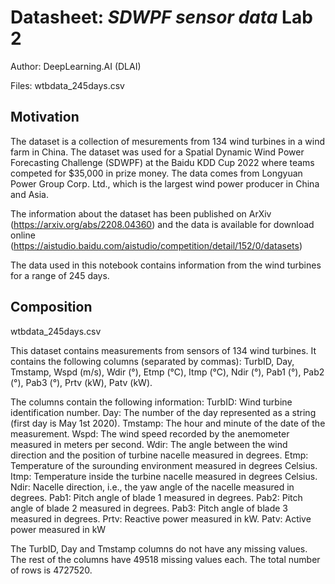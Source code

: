 # Datasheet: *SDWPF sensor data* Lab 2

Author: DeepLearning.AI (DLAI)

Files:
	wtbdata_245days.csv

## Motivation

The dataset is a collection of mesurements from 134 wind turbines in a wind farm in China. The dataset was used for a Spatial Dynamic Wind Power Forecasting Challenge (SDWPF) at the Baidu KDD Cup 2022 where teams competed for $35,000 in prize money. The data comes from Longyuan Power Group Corp. Ltd., which is the largest wind power producer in China and Asia.

The information about the dataset has been published on ArXiv (https://arxiv.org/abs/2208.04360) and the data is available for download online (https://aistudio.baidu.com/aistudio/competition/detail/152/0/datasets)

The data used in this notebook contains information from the wind turbines for a range of 245 days.

## Composition

wtbdata_245days.csv

This dataset contains measurements from sensors of 134 wind turbines. It contains the following columns (separated by commas): TurbID, Day, Tmstamp, Wspd (m/s), Wdir (°), Etmp (°C), Itmp (°C), Ndir (°), Pab1 (°), Pab2 (°), Pab3 (°), Prtv (kW), Patv (kW).

The columns contain the following information:
TurbID: Wind turbine identification number.
Day: The number of the day represented as a string (first day is May 1st 2020).
Tmstamp: The hour and minute of the date of the measurement.
Wspd: The wind speed recorded by the anemometer measured in meters per second.
Wdir: The angle between the wind direction and the position of turbine nacelle measured in degrees.
Etmp: Temperature of the surounding environment measured in degrees Celsius.
Itmp: Temperature inside the turbine nacelle measured in degrees Celsius.
Ndir: Nacelle direction, i.e., the yaw angle of the nacelle measured in degrees.
Pab1: Pitch angle of blade 1 measured in degrees.
Pab2: Pitch angle of blade 2 measured in degrees.
Pab3: Pitch angle of blade 3 measured in degrees.
Prtv: Reactive power measured in kW.
Patv: Active power measured in kW

The TurbID, Day and Tmstamp columns do not have any missing values. The rest of the columns have 49518 missing values each. The total number of rows is 4727520.
